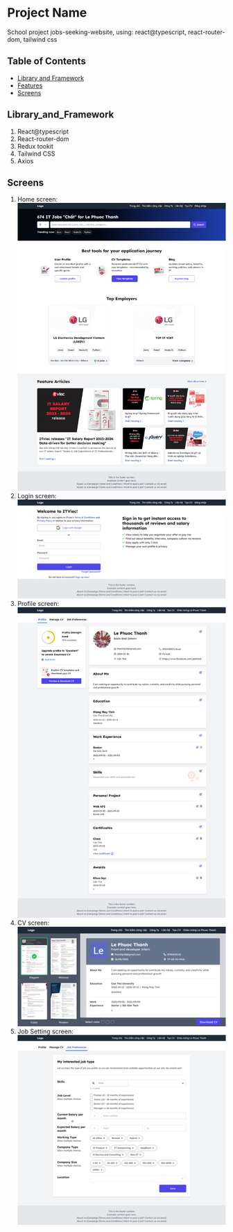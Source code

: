 # Project Name

School project jobs-seeking-website, using: react@typescript, react-router-dom, tailwind css

## Table of Contents

- [Library and Framework](#Library_and_Framework)
- [Features](#features)
- [Screens](#Screen)

## Library_and_Framework

1. React@typescript
2. React-router-dom
3. Redux tookit
4. Tailwind CSS
5. Axios

## Screens

1. Home screen: ![home-screen.png](./img/home-screen.png)
2. Login screen: ![login-screen.png](./img/login-screen.png)
3. Profile screen: ![profile-page.png](./img/profile-page.png)
4. CV screen: ![cv_page-screen.png](./img/cv_page-screen.png)
5. Job Setting screen: ![job-setting-page.png](./img/job-setting-page.png)

